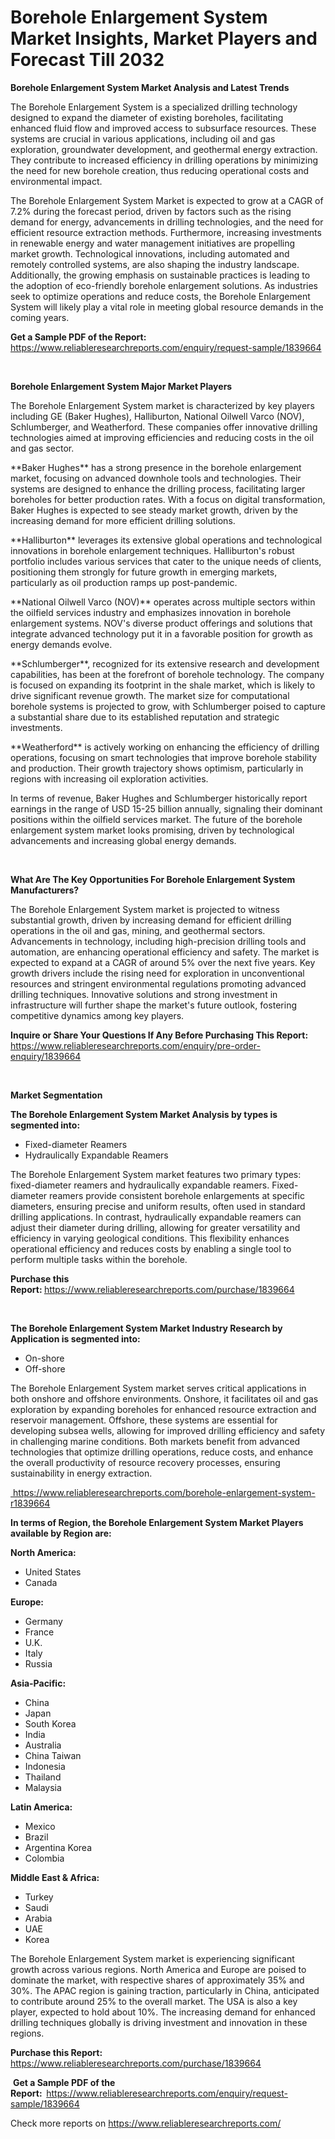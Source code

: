 <p><h1>Borehole Enlargement System Market Insights, Market Players and Forecast Till 2032</h1></p><p><strong>Borehole Enlargement System Market Analysis and Latest Trends</strong></p>
<p><p>The Borehole Enlargement System is a specialized drilling technology designed to expand the diameter of existing boreholes, facilitating enhanced fluid flow and improved access to subsurface resources. These systems are crucial in various applications, including oil and gas exploration, groundwater development, and geothermal energy extraction. They contribute to increased efficiency in drilling operations by minimizing the need for new borehole creation, thus reducing operational costs and environmental impact.</p><p>The Borehole Enlargement System Market is expected to grow at a CAGR of 7.2% during the forecast period, driven by factors such as the rising demand for energy, advancements in drilling technologies, and the need for efficient resource extraction methods. Furthermore, increasing investments in renewable energy and water management initiatives are propelling market growth. Technological innovations, including automated and remotely controlled systems, are also shaping the industry landscape. Additionally, the growing emphasis on sustainable practices is leading to the adoption of eco-friendly borehole enlargement solutions. As industries seek to optimize operations and reduce costs, the Borehole Enlargement System will likely play a vital role in meeting global resource demands in the coming years.</p></p>
<p><strong>Get a Sample PDF of the Report:&nbsp;</strong> <a href="https://www.reliableresearchreports.com/enquiry/request-sample/1839664?utm_campaign=3086&utm_medium=2&utm_source=Github&utm_content=ia&utm_term=12042025&utm_id=borehole-enlargement-system">https://www.reliableresearchreports.com/enquiry/request-sample/1839664</a></p>
<p>&nbsp;</p>
<p><strong>Borehole Enlargement System Major Market Players</strong></p>
<p><p>The Borehole Enlargement System market is characterized by key players including GE (Baker Hughes), Halliburton, National Oilwell Varco (NOV), Schlumberger, and Weatherford. These companies offer innovative drilling technologies aimed at improving efficiencies and reducing costs in the oil and gas sector.</p><p>**Baker Hughes** has a strong presence in the borehole enlargement market, focusing on advanced downhole tools and technologies. Their systems are designed to enhance the drilling process, facilitating larger boreholes for better production rates. With a focus on digital transformation, Baker Hughes is expected to see steady market growth, driven by the increasing demand for more efficient drilling solutions.</p><p>**Halliburton** leverages its extensive global operations and technological innovations in borehole enlargement techniques. Halliburton's robust portfolio includes various services that cater to the unique needs of clients, positioning them strongly for future growth in emerging markets, particularly as oil production ramps up post-pandemic.</p><p>**National Oilwell Varco (NOV)** operates across multiple sectors within the oilfield services industry and emphasizes innovation in borehole enlargement systems. NOV's diverse product offerings and solutions that integrate advanced technology put it in a favorable position for growth as energy demands evolve.</p><p>**Schlumberger**, recognized for its extensive research and development capabilities, has been at the forefront of borehole technology. The company is focused on expanding its footprint in the shale market, which is likely to drive significant revenue growth. The market size for computational borehole systems is projected to grow, with Schlumberger poised to capture a substantial share due to its established reputation and strategic investments.</p><p>**Weatherford** is actively working on enhancing the efficiency of drilling operations, focusing on smart technologies that improve borehole stability and production. Their growth trajectory shows optimism, particularly in regions with increasing oil exploration activities.</p><p>In terms of revenue, Baker Hughes and Schlumberger historically report earnings in the range of USD 15-25 billion annually, signaling their dominant positions within the oilfield services market. The future of the borehole enlargement system market looks promising, driven by technological advancements and increasing global energy demands.</p></p>
<p>&nbsp;</p>
<p><strong>What Are The Key Opportunities For Borehole Enlargement System Manufacturers?</strong></p>
<p><p>The Borehole Enlargement System market is projected to witness substantial growth, driven by increasing demand for efficient drilling operations in the oil and gas, mining, and geothermal sectors. Advancements in technology, including high-precision drilling tools and automation, are enhancing operational efficiency and safety. The market is expected to expand at a CAGR of around 5% over the next five years. Key growth drivers include the rising need for exploration in unconventional resources and stringent environmental regulations promoting advanced drilling techniques. Innovative solutions and strong investment in infrastructure will further shape the market's future outlook, fostering competitive dynamics among key players.</p></p>
<p><strong>Inquire or Share Your Questions If Any Before Purchasing This Report:</strong> <a href="https://www.reliableresearchreports.com/enquiry/pre-order-enquiry/1839664?utm_campaign=3086&utm_medium=2&utm_source=Github&utm_content=ia&utm_term=12042025&utm_id=borehole-enlargement-system">https://www.reliableresearchreports.com/enquiry/pre-order-enquiry/1839664</a></p>
<p>&nbsp;</p>
<p><strong>Market Segmentation</strong></p>
<p><strong>The Borehole Enlargement System Market Analysis by types is segmented into:</strong></p>
<p><ul><li>Fixed-diameter Reamers</li><li>Hydraulically Expandable Reamers</li></ul></p>
<p><p>The Borehole Enlargement System market features two primary types: fixed-diameter reamers and hydraulically expandable reamers. Fixed-diameter reamers provide consistent borehole enlargements at specific diameters, ensuring precise and uniform results, often used in standard drilling applications. In contrast, hydraulically expandable reamers can adjust their diameter during drilling, allowing for greater versatility and efficiency in varying geological conditions. This flexibility enhances operational efficiency and reduces costs by enabling a single tool to perform multiple tasks within the borehole.</p></p>
<p><strong>Purchase this Report:&nbsp;</strong><a href="https://www.reliableresearchreports.com/purchase/1839664?utm_campaign=3086&utm_medium=2&utm_source=Github&utm_content=ia&utm_term=12042025&utm_id=borehole-enlargement-system">https://www.reliableresearchreports.com/purchase/1839664</a></p>
<p>&nbsp;</p>
<p><strong>The Borehole Enlargement System Market Industry Research by Application is segmented into:</strong></p>
<p><ul><li>On-shore</li><li>Off-shore</li></ul></p>
<p><p>The Borehole Enlargement System market serves critical applications in both onshore and offshore environments. Onshore, it facilitates oil and gas exploration by expanding boreholes for enhanced resource extraction and reservoir management. Offshore, these systems are essential for developing subsea wells, allowing for improved drilling efficiency and safety in challenging marine conditions. Both markets benefit from advanced technologies that optimize drilling operations, reduce costs, and enhance the overall productivity of resource recovery processes, ensuring sustainability in energy extraction.</p></p>
<p><a href="https://www.reliableresearchreports.com/borehole-enlargement-system-r1839664?utm_campaign=3086&utm_medium=2&utm_source=Github&utm_content=ia&utm_term=12042025&utm_id=borehole-enlargement-system">&nbsp;https://www.reliableresearchreports.com/borehole-enlargement-system-r1839664</a></p>
<p><strong>In terms of Region, the Borehole Enlargement System Market Players available by Region are:</strong></p>
<p>
    <p> <strong> North America: </strong>
        <ul>
            <li>United States</li>
            <li>Canada</li>
        </ul>
        </p> 
    <p> <strong> Europe: </strong>
        <ul>
            <li>Germany</li>
            <li>France</li>
            <li>U.K.</li>
            <li>Italy</li>
            <li>Russia</li>
        </ul>
        </p> 
    <p> <strong> Asia-Pacific: </strong>
        <ul>
            <li>China</li>
            <li>Japan</li>
            <li>South Korea</li>
            <li>India</li>
            <li>Australia</li>
            <li>China Taiwan</li>
            <li>Indonesia</li>
            <li>Thailand</li>
            <li>Malaysia</li>
        </ul>
        </p> 
    <p> <strong> Latin America: </strong>
        <ul>
            <li>Mexico</li>
            <li>Brazil</li>
            <li>Argentina Korea</li>
            <li>Colombia</li>
        </ul>
        </p> 
    <p> <strong> Middle East & Africa: </strong>
        <ul>
            <li>Turkey</li>
            <li>Saudi</li>
            <li>Arabia</li>
            <li>UAE</li>
            <li>Korea</li>
        </ul>
    </p>
    </p>
<p><p>The Borehole Enlargement System market is experiencing significant growth across various regions. North America and Europe are poised to dominate the market, with respective shares of approximately 35% and 30%. The APAC region is gaining traction, particularly in China, anticipated to contribute around 25% to the overall market. The USA is also a key player, expected to hold about 10%. The increasing demand for enhanced drilling techniques globally is driving investment and innovation in these regions.</p></p>
<p><strong>Purchase this Report: </strong><a href="https://www.reliableresearchreports.com/purchase/1839664?utm_campaign=3086&utm_medium=2&utm_source=Github&utm_content=ia&utm_term=12042025&utm_id=borehole-enlargement-system">https://www.reliableresearchreports.com/purchase/1839664</a></p>
<p>&nbsp;<strong>Get a Sample PDF of the Report:&nbsp;&nbsp;</strong><a href="https://www.reliableresearchreports.com/enquiry/request-sample/1839664?utm_campaign=3086&utm_medium=2&utm_source=Github&utm_content=ia&utm_term=12042025&utm_id=borehole-enlargement-system">https://www.reliableresearchreports.com/enquiry/request-sample/1839664</a></p>
<p><strong></strong></p>
<p>Check more reports on <a href="https://www.reliableresearchreports.com/?utm_campaign=3086&utm_medium=2&utm_source=Github&utm_content=ia&utm_term=12042025&utm_id=borehole-enlargement-system">https://www.reliableresearchreports.com/</a></p>